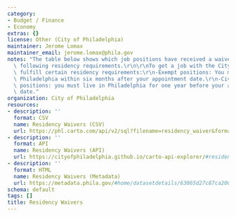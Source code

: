 ```yaml
---
category:
- Budget / Finance
- Economy
extras: {}
license: Other (City of Philadelphia)
maintainer: Jerome Lomax
maintainer_email: jerome.lomax@phila.gov
notes: "The table below shows which job positions have received a waiver from the\
  \ following residency requirements.\r\n\r\nTo get a job with the City, you must\
  \ fulfill certain residency requirements:\r\n-Exempt positions: You must move to\
  \ Philadelphia within six months after your appointment date.\r\n-Civil service\
  \ positions: you must live in Philadelphia for one year before your appointment\
  \ date."
organization: City of Philadelphia
resources:
- description: ''
  format: CSV
  name: Residency Waivers (CSV)
  url: https://phl.carto.com/api/v2/sql?filename=residency_waiver&format=csv&skipfields=cartodb_id,the_geom,the_geom_webmercator&q=SELECT%20*%20FROM%20residency_waiver
- description: ''
  format: API
  name: Residency Waivers (API)
  url: https://cityofphiladelphia.github.io/carto-api-explorer/#residency_waiver&_ga=2.65066478.1515099794.1661192637-1072789116.1634663221
- description: ''
  format: HTML
  name: Residency Waivers (Metadata)
  url: https://metadata.phila.gov/#home/datasetdetails/63065d27c87ca20022c50942/representationdetails/63065d27c87ca20022c50951/
schema: default
tags: []
title: Residency Waivers
---
```

